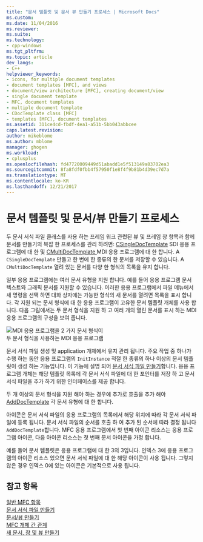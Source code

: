 ```yaml
---
title: "문서 템플릿 및 문서 뷰 만들기 프로세스 | Microsoft Docs"
ms.custom: 
ms.date: 11/04/2016
ms.reviewer: 
ms.suite: 
ms.technology:
- cpp-windows
ms.tgt_pltfrm: 
ms.topic: article
dev_langs:
- C++
helpviewer_keywords:
- icons, for multiple document templates
- document templates [MFC], and views
- document/view architecture [MFC], creating document/view
- single document template
- MFC, document templates
- multiple document template
- CDocTemplate class [MFC]
- templates [MFC], document templates
ms.assetid: 311ce4cd-fbdf-4ea1-a51b-5bb043abbcee
caps.latest.revision: 
author: mikeblome
ms.author: mblome
manager: ghogen
ms.workload:
- cplusplus
ms.openlocfilehash: fd47720009449d51abadd1e5f513149a83702ea3
ms.sourcegitcommit: 8fa8fdf0fbb4f57950f1e8f4f9b81b4d39ec7d7a
ms.translationtype: MT
ms.contentlocale: ko-KR
ms.lasthandoff: 12/21/2017
---
```

# <a name="document-templates-and-the-documentview-creation-process"></a>문서 템플릿 및 문서/뷰 만들기 프로세스
두 문서 서식 파일 클래스를 사용 하는 프레임 워크 관련된 뷰 및 프레임 창 항목과 함께 문서를 만들기의 복잡 한 프로세스를 관리 하려면: [CSingleDocTemplate](../mfc/reference/csingledoctemplate-class.md) SDI 응용 프로그램에 대 한 및 [CMultiDocTemplate ](../mfc/reference/cmultidoctemplate-class.md) MDI 응용 프로그램에 대 한 합니다. A `CSingleDocTemplate` 만들고 한 번에 한 종류의 한 문서를 저장할 수 있습니다. A `CMultiDocTemplate` 열려 있는 문서를 다양 한 형식의 목록을 유지 합니다.  
  
 일부 응용 프로그램에는 여러 문서 유형을 지원 합니다. 예를 들어 응용 프로그램 문서 텍스트와 그래픽 문서를 지원할 수 있습니다. 이러한 응용 프로그램에서 파일 메뉴에서 새 명령을 선택 하면 대화 상자에는 가능한 형식의 새 문서를 열려면 목록을 표시 합니다. 각 지원 되는 문서 형식에 대 한 응용 프로그램이 고유한 문서 템플릿 개체를 사용 합니다. 다음 그림에서는 두 문서 형식을 지원 하 고 여러 개의 열린 문서를 표시 하는 MDI 응용 프로그램의 구성을 보여 줍니다.  
  
 ![MDI 응용 프로그램을 2 가지 문서 형식이](../mfc/media/vc387h1.gif "vc387h1")  
두 문서 형식을 사용하는 MDI 응용 프로그램  
  
 문서 서식 파일 생성 및 application 개체에서 유지 관리 됩니다. 주요 작업 중 하나가 수행 하는 동안 응용 프로그램의 `InitInstance` 적절 한 종류의 하나 이상의 문서 템플릿이 생성 하는 기능입니다. 이 기능에 설명 되어 [문서 서식 파일 만들기](../mfc/document-template-creation.md)합니다. 응용 프로그램 개체는 해당 템플릿 목록에 각 문서 서식 파일에 대 한 포인터를 저장 하 고 문서 서식 파일을 추가 하기 위한 인터페이스를 제공 합니다.  
  
 두 개 이상의 문서 형식을 지원 해야 하는 경우에 추가로 호출을 추가 해야 [AddDocTemplate](../mfc/reference/cwinapp-class.md#adddoctemplate) 각 문서 유형에 대 한 합니다.  
  
 아이콘은 문서 서식 파일의 응용 프로그램의 목록에서 해당 위치에 따라 각 문서 서식 파일에 등록 됩니다. 문서 서식 파일의 순서를 호출 하 여 추가 된 순서에 따라 결정 됩니다 `AddDocTemplate`합니다. MFC 응용 프로그램에서 첫 번째 아이콘 리소스는 응용 프로그램 아이콘, 다음 아이콘 리소스는 첫 번째 문서 아이콘을 가정 합니다.  
  
 예를 들어 문서 템플릿은 응용 프로그램에 대 한 3의 3입니다. 인덱스 3에 응용 프로그램의 아이콘 리소스 있으면 문서 서식 파일에 대 한 해당 아이콘이 사용 됩니다. 그렇지 않은 경우 인덱스 0에 있는 아이콘은 기본적으로 사용 됩니다.  
  
## <a name="see-also"></a>참고 항목  
 [일반 MFC 항목](../mfc/general-mfc-topics.md)   
 [문서 서식 파일 만들기](../mfc/document-template-creation.md)   
 [문서/뷰 만들기](../mfc/document-view-creation.md)   
 [MFC 개체 간 관계](../mfc/relationships-among-mfc-objects.md)   
 [새 문서, 창 및 뷰 만들기](../mfc/creating-new-documents-windows-and-views.md)

